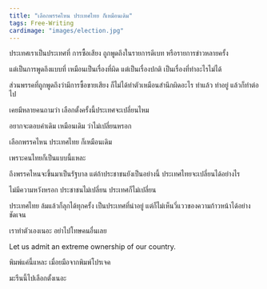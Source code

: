 ```yaml
---
title: "เลือกพรรคไหน ประเทศไทย ก็เหมือนเดิม"
tags: Free-Writing
cardimage: "images/election.jpg"
---
```


ประเทศเราเป็นประเทศที่ การซื้อเสียง ถูกพูดถึงในรายการดีเบท หรือรายการข่าวหลายครั้ง

แต่เป็นการพูดถึงแบบที่ เหมือนเป็นเรื่องที่ผิด แต่เป็นเรื่องปกติ เป็นเรื่องที่ทำอะไรไม่ได้

ส่วนพรรคที่ถูกพูดถึงว่ามีการซื้อขายเสียง ก็ไม่ได้ทำตัวเหมือนสำนึกผิดอะไร ทำแล้ว ทำอยู่ แล้วก็ทำต่อไป

เคยมีหลายคนถามว่า เลือกตั้งครั้งนี้ประเทศจะเปลี่ยนไหม

อยากจะตอบคำเดิม เหมือนเดิม ว่าไม่เปลี่ยนหรอก

เลือกพรรคไหน ประเทศไทย ก็เหมือนเดิม

เพราะคนไทยก็เป็นแบบนี้แหละ

ถึงพรรคไหนจะขึ้นมาเป็นรัฐบาล แต่ถ้าประชาชนยังเป็นอย่างนี้ ประเทศไทยจะเปลี่ยนได้อย่างไร

ไม่มีความหวังหรอก ประชาชนไม่เปลี่ยน ประเทศก็ไม่เปลี่ยน

ประเทศไทย ล้มแล้วก็ลุกได้ทุกครั้ง เป็นประเทศที่น่าอยู่ แต่ก็ไม่เห็นวี่แววของความก้าวหน้าได้อย่างชัดเจน

เราทำตัวเองเนอะ อย่าไปโทษคนอื่นเลย

Let us admit an extreme ownership of our country.

พิมพ์แค่นี้แหละ เมื่อยมือจากพิมพ์โปรเจค

มะรืนนี้ไปเลือกตั้งเนอะ